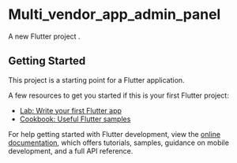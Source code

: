 # Multi_vendor_app_admin_panel

A new Flutter project .

## Getting  Started

This project is a  starting point for a  Flutter application.

A few resources to get you started if this is your first Flutter project:  

-  [Lab: Write your first Flutter app](https://docs.flutter.dev/get-started/codelab) 
- [Cookbook: Useful Flutter samples](https://docs.flutter.dev/cookbook)
 
For help getting started with Flutter development, view the
[online documentation](https://docs.flutter.dev/), which offers tutorials,
samples, guidance on mobile development, and a full API reference.
